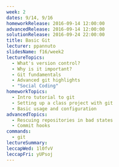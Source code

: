 ```yaml
---
week: 2
dates: 9/14, 9/16
homeworkRelease: 2016-09-14 12:00:00
advancedRelease: 2016-09-14 12:00:00
solutionRelease: 2016-09-24 22:00:00
title: Basic Git
lecturer: ppannuto
slidesName: f16/week2
lectureTopics:
  - What's version control?
  - Why is it important?
  - Git fundamentals
  - Advanced git highlights
  - "Social Coding"
homeworkTopics:
  - Intro tutorial to git
  - Setting up a class project with git
  - Basic usage and configuration
advancedTopics:
  - Rescuing repositories in bad states
  - Commit hooks
commands:
  - git
lectureSummary:
leccapWed: 1l0fvV
leccapFri: yUPsoj
---
```


